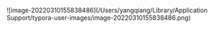 ![image-20220310155838486](/Users/yangqiang/Library/Application Support/typora-user-images/image-20220310155838486.png)